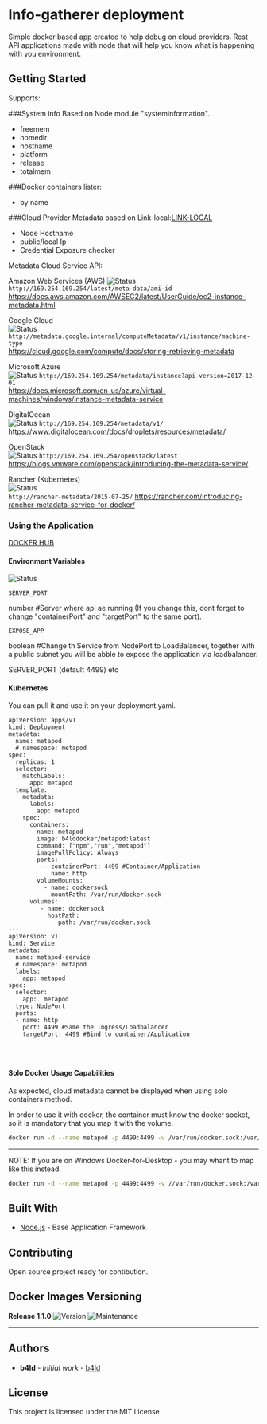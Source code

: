 # Info-gatherer deployment

Simple docker based app created to help debug on cloud providers.
Rest API applications made with node that will help you know what is happening with you environment.

## Getting Started

Supports:

###System info Based on Node module "systeminformation". 
- freemem
- homedir
- hostname
- platform
- release
- totalmem


###Docker containers lister:
- by name


###Cloud Provider Metadata based on Link-local:[LINK-LOCAL](https://en.wikipedia.org/wiki/Link-local_address)
- Node Hostname
- public/local Ip
- Credential Exposure checker



 

Metadata Cloud Service API:

 Amazon Web Services (AWS) 
 ![Status](https://img.shields.io/badge/Status-Working-green)  
 `http://169.254.169.254/latest/meta-data/ami-id`                            
 https://docs.aws.amazon.com/AWSEC2/latest/UserGuide/ec2-instance-metadata.html            

 Google Cloud           
![Status](https://img.shields.io/badge/Status-InProgress-yellow)
`http://metadata.google.internal/computeMetadata/v1/instance/machine-type`  
  https://cloud.google.com/compute/docs/storing-retrieving-metadata                         

 Microsoft Azure        
![Status](https://img.shields.io/badge/Status-InProgress-yellow)
`http://169.254.169.254/metadata/instance?api-version=2017-12-01`           
  https://docs.microsoft.com/en-us/azure/virtual-machines/windows/instance-metadata-service 
 
 DigitalOcean           
![Status](https://img.shields.io/badge/Status-InProgress-yellow)
`http://169.254.169.254/metadata/v1/`                                       
  https://www.digitalocean.com/docs/droplets/resources/metadata/                            

 OpenStack              
![Status](https://img.shields.io/badge/Status-InProgress-yellow)
`http://169.254.169.254/openstack/latest`
 https://blogs.vmware.com/openstack/introducing-the-metadata-service/                      
 
 Rancher (Kubernetes)   
 ![Status](https://img.shields.io/badge/Status-InProgress-yellow)    
`http://rancher-metadata/2015-07-25/`
https://rancher.com/introducing-rancher-metadata-service-for-docker/                      



### Using the Application


[DOCKER HUB](https://cloud.docker.com/repository/docker/b4lddocker/metapod)


####  Environment Variables
![Status](https://img.shields.io/badge/Status-InProgress-yellow)
```
SERVER_PORT
```
number
#Server where api ae running (If you change this, dont forget to change "containerPort" and "targetPort" to the same port).

```
EXPOSE_APP 
```
boolean
#Change th Service from NodePort to LoadBalancer, together with a public subnet you will be abble to expose the application via loadbalancer.


SERVER_PORT (default 4499)
etc

####  Kubernetes

You can pull it and use it on your deployment.yaml.

```
apiVersion: apps/v1
kind: Deployment
metadata:
  name: metapod
  # namespace: metapod
spec:
  replicas: 1
  selector:
    matchLabels:
      app: metapod
  template:
    metadata:
      labels:
        app: metapod
    spec:
      containers:
      - name: metapod
        image: b4lddocker/metapod:latest
        command: ["npm","run","metapod"]
        imagePullPolicy: Always
        ports:
          - containerPort: 4499 #Container/Application
            name: http
        volumeMounts:
          - name: dockersock
            mountPath: /var/run/docker.sock
      volumes:
         - name: dockersock
           hostPath:
              path: /var/run/docker.sock
---
apiVersion: v1
kind: Service
metadata:
  name: metapod-service
  # namespace: metapod
  labels:
    app: metapod
spec:
  selector:
    app:  metapod
  type: NodePort
  ports:
  - name: http
    port: 4499 #Same the Ingress/Loadbalancer
    targetPort: 4499 #Bind to container/Application




```
#### Solo Docker Usage Capabilities

As expected, cloud metadata cannot be displayed when using solo containers method.


In order to use it with docker, the container must know the docker socket, so it is mandatory that you map it with the volume.

```bash
docker run -d --name metapod -p 4499:4499 -v /var/run/docker.sock:/var/run/docker.sock b4lddocker/metapod:latest
```

---

NOTE: If you are on Windows Docker-for-Desktop - you may whant to map like this instead.

```bash
docker run -d --name metapod -p 4499:4499 -v //var/run/docker.sock:/var/run/docker.sock b4lddocker/metapod:latest

```

## Built With

* [Node.js](https://nodejs.org/en/) - Base Application Framework

## Contributing

Open source project ready for contibution.

## Docker Images Versioning


**Release 1.1.0** 
![Version](https://img.shields.io/badge/Version-V1.x-blue) 
![Maintenance](https://img.shields.io/badge/Maintenance-false-yellow)


------


## Authors

* **b4ld** - *Initial work* - [b4ld](https://github.com/b4ld)


## License

This project is licensed under the MIT License

